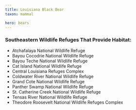 ```yaml
---
title: Louisiana Black Bear
taxon: mammal

hero: bears
---
```


### Southeastern Wildlife Refuges That Provide Habitat:
  - Atchafalaya National Wildlife Refuge
  - Bayou Cocodrie National Wildlife Refuge
  - Bayou Teche National Wildlife Refuge
  - Cat Island National Wildlife Refuge
  - Central Louisiana Refuges Complex
  - Coldwater River National Wildlife Refuge
  - Grand Cote National Wildlife Refuge
  - Panther Swamp National Wildlife Refuge
  - St. Catherine Creek National Wildlife Refuge
  - Tensas River National Wildlife Refuge
  - Theodore Roosevelt National Wildlife Refuges Complex